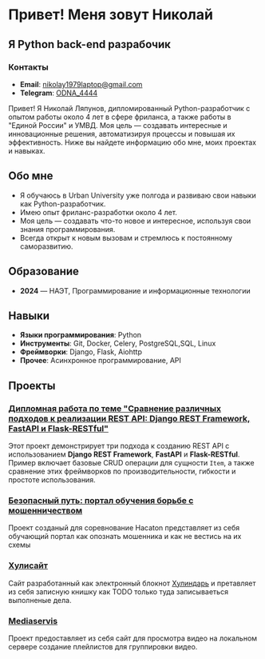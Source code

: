 #  Привет! Меня зовут Николай 
## Я Python back-end разрабочик 

### Контакты
- **Email**: [nikolay1979laptop@gmail.com](mailto:nikolay1979laptop@gmail.com)
- **Telegram**: [ODNA_4444](https://t.me/ODNA_4444)

Привет! Я Николай Ляпунов, дипломированный Python-разработчик с опытом работы около 4 лет в сфере фриланса, а также работы в "Единой России" и УМВД. Моя цель — создавать интересные и инновационные решения, автоматизируя процессы и повышая их эффективность. Ниже вы найдете информацию обо мне, моих проектах и навыках.

## Обо мне

- Я обучаюсь в Urban University уже полгода и развиваю свои навыки как Python-разработчик.
- Имею опыт фриланс-разработки около 4 лет.
- Моя цель — создавать что-то новое и интересное, используя свои знания программирования.
- Всегда открыт к новым вызовам и стремлюсь к постоянному саморазвитию.

## Образование

- **2024** — НАЭТ, Программирование и информационные технологии

## Навыки

- **Языки программирования**: Python
- **Инструменты**: Git, Docker, Celery, PostgreSQL,SQL, Linux
- **Фреймворки**: Django, Flask, Aiohttp
- **Прочее**: Асинхронное программирование, API

## Проекты

### [Дипломная работа по теме "Сравнение различных подходов к реализации REST API: Django REST Framework, FastAPI и Flask-RESTful"](https://github.com/odnashestaia/diplom)
Этот проект демонстрирует три подхода к созданию REST API с использованием **Django REST Framework**, **FastAPI** и **Flask-RESTful**. Пример включает базовые CRUD операции для сущности `Item`, а также сравнение этих фреймворков по производительности, гибкости и простоте использования.

### [Безопасный путь: портал обучения борьбе с мошенничеством](https://github.com/odnashestaia/hacaton_dev)
Проект созданый для соревнование Hacaton представляет из себя обучающий портал как опознать мошенника и как не вестись на их схемы

### [Хулисайт](https://github.com/odnashestaia/hulisite)
Сайт разработанный как электронный блокнот [Хулиндарь](https://www.chitai-gorod.ru/product/hulendar-provokator-velikih-sversheniy-2921315) и претавляет из себя записную книшку как TODO только туда записываеться выполненые дела.

### [Mediaservis](https://github.com/odnashestaia/mediaservis)
Проект предоставляет из себя сайт для просмотра видео на локальном сервере создание плейлистов для группировки видео.




<!--
**odnashestaia/odnashestaia** is a ✨ _special_ ✨ repository because its `README.md` (this file) appears on your GitHub profile.

Here are some ideas to get you started:

- 🔭 I’m currently working on ...
- 🌱 I’m currently learning ...
- 👯 I’m looking to collaborate on ...
- 🤔 I’m looking for help with ...
- 💬 Ask me about ...
- 📫 How to reach me: ...
- 😄 Pronouns: ...
- ⚡ Fun fact: ...
-->
